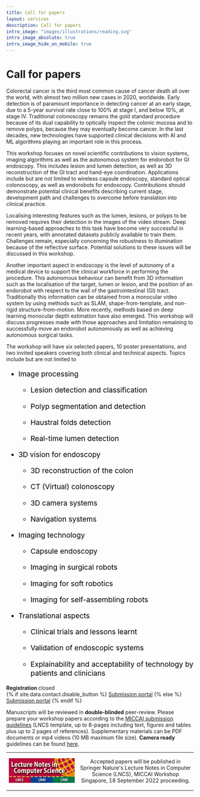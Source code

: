 ```yaml
---
title: Call for papers 
layout: services 
description: Call for papers 
intro_image: "images/illustrations/reading.svg"
intro_image_absolute: true 
intro_image_hide_on_mobile: true
---
```


# Call for papers

Colorectal cancer is the third most common cause of cancer death all over the world, with almost two million new cases in 2020,
worldwide. Early detection is of paramount importance in detecting cancer at an early stage, due to a 5-year survival
rate close to 100% at stage I, and below 10%, at stage IV. Traditional colonoscopy remains the gold standard procedure
because of its dual capability to optically inspect the colonic mucosa and to remove polyps, because they may eventually
become cancer. In the last decades, new technologies have supported clinical decisions with AI and ML algorithms playing
an important role in this process.

This workshop focuses on novel scientific contributions to vision systems, imaging algorithms as well as the autonomous
system for endorobot for GI endoscopy. This includes lesion and lumen detection, as well as 3D reconstruction of the GI
tract and hand-eye coordination. Applications include but are not limited to wireless capsule endoscopy, standard
optical colonoscopy, as well as endorobots for endoscopy. Contributions should demonstrate potential clinical benefits
describing current stage, development path and challenges to overcome before translation into clinical practice.

Localising interesting features such as the lumen, lesions, or polyps to be removed requires their detection in the
images of the video stream. Deep learning-based approaches to this task have become very successful in recent years,
with annotated datasets publicly available to train them. Challenges remain, especially concerning the robustness to
illumination because of the reflective surface. Potential solutions to these issues will be discussed in this workshop.

Another important aspect in endoscopy is the level of autonomy of a medical device to support the clinical workforce in
performing the procedure. This autonomous behaviour can benefit from 3D information such as the localisation of the
target, lumen or lesion, and the position of an endorobot with respect to the wall of the gastrointestinal (GI) tract.
Traditionally this information can be obtained from a monocular video system by using methods such as SLAM,
shape-from-template, and non-rigid structure-from-motion. More recently, methods based on deep learning monocular depth
estimation have also emerged. This workshop will discuss progresses made with those approaches and limitation remaining
to successfully move an endorobot autonomously as well as achieving autonomous surgical tasks.

The workshop will have six selected papers, 10 poster presentations, and two invited speakers covering both clinical and
technical aspects. Topics include but are not limited to

<div class="intro2" style="color:#000000; font-size:1.2rem">
<ul>
    <li><p>Image processing</p>
        <ul>
            <li><p>Lesion detection and classification</p></li>
            <li><p>Polyp segmentation and detection</p></li>
            <li><p>Haustral folds detection</p></li>
            <li><p>Real-time lumen detection</p></li>
        </ul>
    </li>
    <li><p>3D vision for endoscopy</p>
        <ul>
            <li><p>3D reconstruction of the colon</p></li>
            <li><p>CT (Virtual) colonoscopy</p></li>
            <li><p>3D camera systems</p></li>
            <li><p>Navigation systems</p></li>
        </ul>
    </li>
    <li><p>Imaging technology</p>
        <ul>
            <li><p>Capsule endoscopy</p></li>
            <li><p>Imaging in surgical robots</p></li>
            <li><p>Imaging for soft robotics</p></li>
            <li><p>Imaging for self-assembling robots</p></li>
        </ul>
    </li>
    <li><p>Translational aspects</p>
        <ul>
            <li><p>Clinical trials and lessons learnt</p></li>
            <li><p>Validation of endoscopic systems</p></li>
            <li><p>Explainability and acceptability of technology by patients and clinicians</p></li>
        </ul>
    </li>
</ul>
</div>

<div class="intro2">
  <div class="container">
  <div class="call">
    <div class="call-box-top">
    <div class="call-phone"><strong>Registration </strong> closed </div>
    </div>
    <div class="call-box-bottom">
        {% if site.data.contact.disable_button %}
          <a href="" onclick="return false;" class="button-disable">Submission portal</a>
        {% else %}
          <a href="{{ site.data.contact.contact_button_link }}" class="button">Submission portal</a>
        {% endif %}
    </div>
  </div>
  </div>
</div>

Manuscripts will be reviewed in **double-blinded** peer-review. Please prepare your workshop papers according to
the [MICCAI submission guidelines](https://conferences.miccai.org/2022/en/PAPER-SUBMISSION-AND-REBUTTAL-GUIDELINES.html#manuscriptpreparation)
(LNCS template, up to 8-pages including text, figures and tables plus up to 2 pages of references). Supplementary 
materials can be PDF documents or mp4 videos (10 MB maximum file size). **Camera ready** guidelines can be found 
[here](https://conferences.miccai.org/2022/en/CAMERA-READY-GUIDELINES.html).

<div class="intro2">
<div class="container">
    <div class="content mt-3">
      <table>
      <tbody>
        <tr>
            <td style="vertical-align: middle;">
            <a href="https://www.springer.com/gp/computer-science/lncs">
            <img src="https://raw.githubusercontent.com/miccai2022-isgie/miccai2022-isgie.github.io/master/images/logo/LNCS-Logo.png" alt="LNCS logo" width="100%"/>
            </a>
            </td>
            <td style="text-align:center; vertical-align: middle;"><p>Accepted papers will be published in Springer Nature's Lecture Notes in Computer Science (LNCS), MICCAI Workshop Singapore, 18 September 2022 proceeding.</p></td>
        </tr>
      </tbody>
    </table>
    </div>
</div>
</div>
